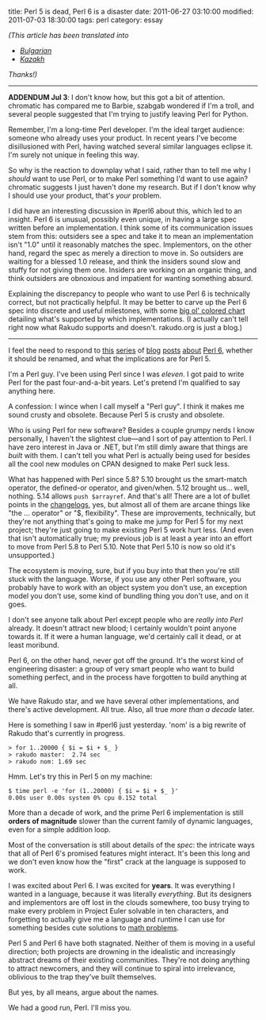 title: Perl 5 is dead, Perl 6 is a disaster
date: 2011-06-27 03:10:00
modified: 2011-07-03 18:30:00
tags: perl
category: essay


_(This article has been translated into_

* _[Bulgarian](http://www.fatcow.com/edu/perl-disaster-bl/)_
* _[Kazakh](http://13motors.com/myblog/perl5isdeadperl6isadisaster/)_

_Thanks!)_

---

**ADDENDUM Jul 3**: I don't know how, but this got a bit of attention.  chromatic has compared me to Barbie, szabgab wondered if I'm a troll, and several people suggested that I'm trying to justify leaving Perl for Python.

Remember, I'm a long-time Perl developer.  I'm the ideal target audience: someone who already uses your product.  In recent years I've become disillusioned with Perl, having watched several similar languages eclipse it.  I'm surely not unique in feeling this way.

So why is the reaction to downplay what I said, rather than to tell me why I _should_ want to use Perl, or to make Perl something I'd want to use again?  chromatic suggests I just haven't done my research.  But if I don't know why I should use your product, that's _your_ problem.

I did have an interesting discussion in #perl6 about this, which led to an insight.  Perl 6 is unusual, possibly even unique, in having a large spec written before an implementation.  I think some of its communication issues stem from this: outsiders see a spec and take it to mean an implementation isn't "1.0" until it reasonably matches the spec.  Implementors, on the other hand, regard the spec as merely a direction to move in.  So outsiders are waiting for a blessed 1.0 release, and think the insiders sound slow and stuffy for not giving them one.  Insiders are working on an organic thing, and think outsiders are obnoxious and impatient for wanting something absurd.

Explaining the discrepancy to people who want to use Perl 6 is technically correct, but not practically helpful.  It may be better to carve up the Perl 6 spec into discrete and useful milestones, with some [big ol' colored chart][web devout standards support] detailing what's supported by which implementations.  (I actually can't tell right now what Rakudo supports and doesn't.  rakudo.org is just a blog.)

---

I feel the need to respond to [this][article 1] [series][article 2] of [blog][article 3] [posts][article 4] [about][article 5] [Perl 6][article 6], whether it should be renamed, and what the implications are for Perl 5.

I'm a Perl guy.  I've been using Perl since I was _eleven_.  I got paid to write Perl for the past four-and-a-bit years.  Let's pretend I'm qualified to say anything here.

A confession: I wince when I call myself a "Perl guy".  I think it makes me sound crusty and obsolete.  Because Perl 5 is crusty and obsolete.

Who is using Perl for new software?  Besides a couple grumpy nerds I know personally, I haven't the slightest clue—and I sort of pay attention to Perl.  I have zero interest in Java or .NET, but I'm still dimly aware that things are _built_ with them.  I can't tell you what Perl is actually being used for besides all the cool new modules on CPAN designed to make Perl suck less.

What has happened with Perl since 5.8?  5.10 brought us the smart-match operator, the defined-or operator, and given/when.  5.12 brought us...  well, nothing.  5.14 allows `push $arrayref`.  And that's all!  There are a lot of bullet points in the [changelogs][perldelta], yes, but almost all of them are arcane things like "the ... operator" or "$, flexibility".  These are improvements, technically, but they're not anything that's going to make me jump for Perl 5 for my next project; they're just going to make existing Perl 5 work hurt less.  (And even that isn't automatically true; my previous job is at least a year into an effort to move from Perl 5.8 to Perl 5.10.  Note that Perl 5.10 is now so old it's unsupported.)

The ecosystem is moving, sure, but if you buy into that then you're still stuck with the language.  Worse, if you use any other Perl software, you probably have to work with an object system you don't use, an exception model you don't use, some kind of bundling thing you don't use, and on it goes.

I don't see anyone talk about Perl except people who are _really into Perl_ already.  It doesn't attract new blood; I certainly wouldn't point anyone towards it.  If it were a human language, we'd certainly call it dead, or at least moribund.

<!-- more -->

Perl 6, on the other hand, never got off the ground.  It's the worst kind of engineering disaster: a group of very smart people who want to build something perfect, and in the process have forgotten to build anything at all.

We have Rakudo star, and we have several other implementations, and there's active development.  All true.  Also, all true _more than a decade_ later.

Here is something I saw in #perl6 just yesterday.  'nom' is a big rewrite of Rakudo that's currently in progress.

    > for 1..20000 { $i = $i + $_ }
    > rakudo master:  2.74 sec
    > rakudo nom: 1.69 sec

Hmm.  Let's try this in Perl 5 on my machine:

    $ time perl -e 'for (1..20000) { $i = $i + $_ }'
    0.00s user 0.00s system 0% cpu 0.152 total

More than a decade of work, and the prime Perl 6 implementation is still **orders of magnitude** slower than the current family of dynamic languages, even for a simple addition loop.

Most of the conversation is still about details of the _spec_: the intricate ways that all of Perl 6's promised features might interact.  It's been this long and we don't even know how the "first" crack at the language is supposed to work.

I was excited about Perl 6.  I was excited for **years**.  It was everything I wanted in a language, because it was literally _everything_.  But its designers and implementors are off lost in the clouds somewhere, too busy trying to make every problem in Project Euler solvable in ten characters, and forgetting to actually give me a language and runtime I can use for something besides cute solutions to [math problems][].

Perl 5 and Perl 6 have both stagnated.  Neither of them is moving in a useful direction; both projects are drowning in the idealistic and increasingly abstract dreams of their existing communities.  They're not doing anything to attract newcomers, and they will continue to spiral into irrelevance, oblivious to the trap they've built themselves.

But yes, by all means, argue about the names.

We had a good run, Perl.  I'll miss you.

[article 1]: http://blogs.perl.org/users/mithaldu/2011/06/why-are-people-asking-for-a-perl-name-change-again.html
[article 2]: http://blogs.perl.org/users/alberto_simoes/2011/06/perl-perl-5-perl-6-and-names.html
[article 3]: http://www.modernperlbooks.com/mt/2011/06/perl-perl-5-perl-6-and-names.html
[article 4]: http://blogs.perl.org/users/aristotle/2011/06/bead-ivory-off-white.html
[article 5]: http://www.modernperlbooks.com/mt/2011/06/iridescent-bivalve-secretions-are-from-new-jersey-nacre-is-from-mit.html
[article 6]: http://www.dagolden.com/index.php/1492/counterfactual-perl/
[math problems]: http://justrakudoit.wordpress.com/2011/06/23/euler-5/
[perldelta]: http://perldoc.perl.org/perldelta.html

[web devout standards support]: http://www.webdevout.net/browser-support
